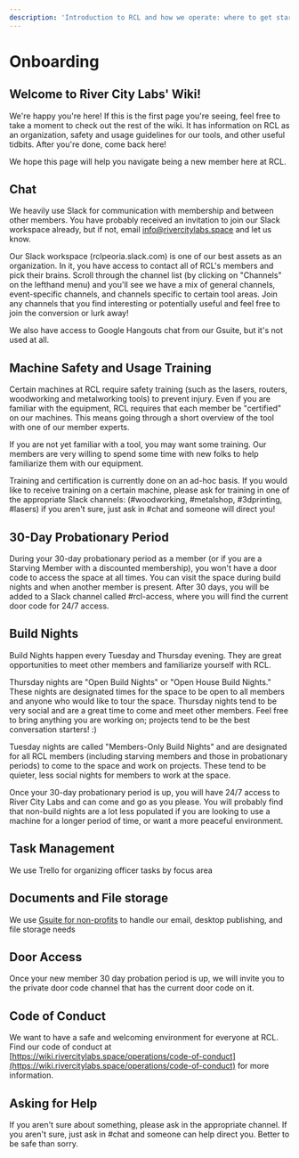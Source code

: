 ```yaml
---
description: 'Introduction to RCL and how we operate: where to get started for newbies.'
---
```


# Onboarding

## Welcome to River City Labs' Wiki!

We're happy you're here! If this is the first page you're seeing, feel free to take a moment to check out the rest of the wiki. It has information on RCL as an organization, safety and usage guidelines for our tools, and other useful tidbits. After you're done, come back here!

We hope this page will help you navigate being a new member here at RCL.

## Chat

We heavily use Slack for communication with membership and between other members. You have probably received an invitation to join our Slack workspace already, but if not, email info@rivercitylabs.space and let us know.

Our Slack workspace \(rclpeoria.slack.com\) is one of our best assets as an organization. In it, you have access to contact all of RCL's members and pick their brains. Scroll through the channel list \(by clicking on "Channels" on the lefthand menu\) and you'll see we have a mix of general channels, event-specific channels, and channels specific to certain tool areas. Join any channels that you find interesting or potentially useful and feel free to join the conversion or lurk away!

We also have access to Google Hangouts chat from our Gsuite, but it's not used at all.

## Machine Safety and Usage Training

Certain machines at RCL require safety training \(such as the lasers, routers, woodworking and metalworking tools\) to prevent injury. Even if you are familiar with the equipment, RCL requires that each member be "certified" on our machines. This means going through a short overview of the tool with one of our member experts.

If you are not yet familiar with a tool, you may want some training. Our members are very willing to spend some time with new folks to help familiarize them with our equipment.

Training and certification is currently done on an ad-hoc basis. If you would like to receive training on a certain machine, please ask for training in one of the appropriate Slack channels: \(\#woodworking, \#metalshop, \#3dprinting, \#lasers\) if you aren't sure, just ask in \#chat and someone will direct you!

## 30-Day Probationary Period

During your 30-day probationary period as a member \(or if you are a Starving Member with a discounted membership\), you won't have a door code to access the space at all times. You can visit the space during build nights and when another member is present. After 30 days, you will be added to a Slack channel called \#rcl-access, where you will find the current door code for 24/7 access.

## Build Nights

Build Nights happen every Tuesday and Thursday evening. They are great opportunities to meet other members and familiarize yourself with RCL.

Thursday nights are "Open Build Nights" or "Open House Build Nights." These nights are designated times for the space to be open to all members and anyone who would like to tour the space. Thursday nights tend to be very social and are a great time to come and meet other members. Feel free to bring anything you are working on; projects tend to be the best conversation starters! :\)

Tuesday nights are called "Members-Only Build Nights" and are designated for all RCL members \(including starving members and those in probationary periods\) to come to the space and work on projects. These tend to be quieter, less social nights for members to work at the space.

Once your 30-day probationary period is up, you will have 24/7 access to River City Labs and can come and go as you please. You will probably find that non-build nights are a lot less populated if you are looking to use a machine for a longer period of time, or want a more peaceful environment.

## Task Management

We use Trello for organizing officer tasks by focus area

## Documents and File storage

We use [Gsuite for non-profits](../administration/shared-drive.md) to handle our email, desktop publishing, and file storage needs

## Door Access

Once your new member 30 day probation period is up, we will invite you to the private door code channel that has the current door code on it.

## Code of Conduct

We want to have a safe and welcoming environment for everyone at RCL. Find our code of conduct at [https://wiki.rivercitylabs.space/operations/code-of-conduct](https://wiki.rivercitylabs.space/operations/code-of-conduct) for more information.

## Asking for Help

If you aren't sure about something, please ask in the appropriate channel. If you aren't sure, just ask in \#chat and someone can help direct you. Better to be safe than sorry.



